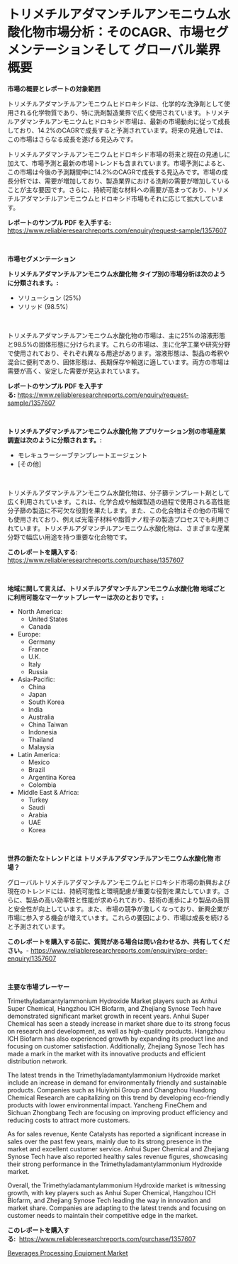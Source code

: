 <p><h1>トリメチルアダマンチルアンモニウム水酸化物市場分析：そのCAGR、市場セグメンテーションそして グローバル業界概要</h1></p><p><strong>市場の概要とレポートの対象範囲</strong></p>
<p><p>トリメチルアダマンチルアンモニウムヒドロキシドは、化学的な洗浄剤として使用される化学物質であり、特に洗剤製造業界で広く使用されています。トリメチルアダマンチルアンモニウムヒドロキシド市場は、最新の市場動向に従って成長しており、14.2%のCAGRで成長すると予測されています。将来の見通しでは、この市場はさらなる成長を遂げる見込みです。</p><p>トリメチルアダマンチルアンモニウムヒドロキシド市場の将来と現在の見通しに加えて、市場予測と最新の市場トレンドも含まれています。市場予測によると、この市場は今後の予測期間中に14.2%のCAGRで成長する見込みです。市場の成長分析では、需要が増加しており、製造業界における洗剤の需要が増加していることが主な要因です。さらに、持続可能な材料への需要が高まっており、トリメチルアダマンチルアンモニウムヒドロキシド市場もそれに応じて拡大しています。</p></p>
<p><strong>レポートのサンプル PDF を入手する:</strong> <a href="https://www.reliableresearchreports.com/enquiry/request-sample/1357607">https://www.reliableresearchreports.com/enquiry/request-sample/1357607</a></p>
<p>&nbsp;</p>
<p><strong>市場セグメンテーション</strong></p>
<p><strong>トリメチルアダマンチルアンモニウム水酸化物 タイプ別の市場分析は次のように分類されます。:</strong></p>
<p><ul><li>ソリューション (25%)</li><li>ソリッド (98.5%)</li></ul></p>
<p>&nbsp;</p>
<p><p>トリメチルアダマンチルアンモニウム水酸化物の市場は、主に25%の溶液形態と98.5%の固体形態に分けられます。これらの市場は、主に化学工業や研究分野で使用されており、それぞれ異なる用途があります。溶液形態は、製品の希釈や混合に便利であり、固体形態は、長期保存や輸送に適しています。両方の市場は需要が高く、安定した需要が見込まれています。</p></p>
<p><strong>レポートのサンプル PDF を入手する:</strong>&nbsp;<a href="https://www.reliableresearchreports.com/enquiry/request-sample/1357607">https://www.reliableresearchreports.com/enquiry/request-sample/1357607</a></p>
<p>&nbsp;</p>
<p><strong> トリメチルアダマンチルアンモニウム水酸化物 アプリケーション別の市場産業調査は次のように分類されます。:</strong></p>
<p><ul><li>モレキュラーシーブテンプレートエージェント</li><li>[その他]</li></ul></p>
<p>&nbsp;</p>
<p><p>トリメチルアダマンチルアンモニウム水酸化物は、分子篩テンプレート剤として広く利用されています。これは、化学合成や触媒製造の過程で使用される高性能分子篩の製造に不可欠な役割を果たします。また、この化合物はその他の市場でも使用されており、例えば光電子材料や脂質ナノ粒子の製造プロセスでも利用されています。トリメチルアダマンチルアンモニウム水酸化物は、さまざまな産業分野で幅広い用途を持つ重要な化合物です。</p></p>
<p><strong>このレポートを購入する:</strong>&nbsp; <a href="https://www.reliableresearchreports.com/purchase/1357607">https://www.reliableresearchreports.com/purchase/1357607</a></p>
<p>&nbsp;</p>
<p><strong>地域に関して言えば、トリメチルアダマンチルアンモニウム水酸化物 地域ごとに利用可能なマーケットプレーヤーは次のとおりです。:</strong></p>
<p><ul>
    <li>
        North America:
        <ul>
            <li>United States</li>
            <li>Canada</li>
        </ul>
    </li>
    <li>
        Europe:
        <ul>
            <li>Germany</li>
            <li>France</li>
            <li>U.K.</li>
            <li>Italy</li>
            <li>Russia</li>
        </ul>
    </li>
    <li>
        Asia-Pacific:
        <ul>
            <li>China</li>
            <li>Japan</li>
            <li>South Korea</li>
            <li>India</li>
            <li>Australia</li>
            <li>China Taiwan</li>
            <li>Indonesia</li>
            <li>Thailand</li>
            <li>Malaysia</li>
        </ul>
    </li>
    <li>
        Latin America:
        <ul>
            <li>Mexico</li>
            <li>Brazil</li>
            <li>Argentina Korea</li>
            <li>Colombia</li>
        </ul>
    </li>
    <li>
        Middle East & Africa:
        <ul>
            <li>Turkey</li>
            <li>Saudi</li>
            <li>Arabia</li>
            <li>UAE</li>
            <li>Korea</li>
        </ul>
    </li>
    </ul></p>
<p>&nbsp;</p>
<p><strong>世界の新たなトレンドとは トリメチルアダマンチルアンモニウム水酸化物 市場？</strong></p>
<p><p>グローバルトリメチルアダマンチルアンモニウムヒドロキシド市場の新興および現在のトレンドには、持続可能性と環境配慮が重要な役割を果たしています。さらに、製品の高い効率性と性能が求められており、技術の進歩により製品の品質と安全性が向上しています。また、市場の競争が激しくなっており、新興企業が市場に参入する機会が増えています。これらの要因により、市場は成長を続けると予測されています。</p></p>
<p><strong>このレポートを購入する前に、質問がある場合は問い合わせるか、共有してください。</strong>- <a href="https://www.reliableresearchreports.com/enquiry/pre-order-enquiry/1357607">https://www.reliableresearchreports.com/enquiry/pre-order-enquiry/1357607</a></p>
<p>&nbsp;</p>
<p><strong>主要な市場プレーヤー</strong></p>
<p><p>Trimethyladamantylammonium Hydroxide Market players such as Anhui Super Chemical, Hangzhou ICH Biofarm, and Zhejiang Synose Tech have demonstrated significant market growth in recent years. Anhui Super Chemical has seen a steady increase in market share due to its strong focus on research and development, as well as high-quality products. Hangzhou ICH Biofarm has also experienced growth by expanding its product line and focusing on customer satisfaction. Additionally, Zhejiang Synose Tech has made a mark in the market with its innovative products and efficient distribution network.</p><p>The latest trends in the Trimethyladamantylammonium Hydroxide market include an increase in demand for environmentally friendly and sustainable products. Companies such as Huiyinbi Group and Changzhou Huadong Chemical Research are capitalizing on this trend by developing eco-friendly products with lower environmental impact. Yancheng FineChem and Sichuan Zhongbang Tech are focusing on improving product efficiency and reducing costs to attract more customers.</p><p>As for sales revenue, Kente Catalysts has reported a significant increase in sales over the past few years, mainly due to its strong presence in the market and excellent customer service. Anhui Super Chemical and Zhejiang Synose Tech have also reported healthy sales revenue figures, showcasing their strong performance in the Trimethyladamantylammonium Hydroxide market.</p><p>Overall, the Trimethyladamantylammonium Hydroxide market is witnessing growth, with key players such as Anhui Super Chemical, Hangzhou ICH Biofarm, and Zhejiang Synose Tech leading the way in innovation and market share. Companies are adapting to the latest trends and focusing on customer needs to maintain their competitive edge in the market.</p></p>
<p><strong>このレポートを購入する:</strong>&nbsp;&nbsp;<a href="https://www.reliableresearchreports.com/purchase/1357607">https://www.reliableresearchreports.com/purchase/1357607</a></p>
<p><p><a href="https://metal-farmhouse-e95.notion.site/Beverages-Processing-Equipment-Market-Insights-Market-Players-and-Forecast-Till-2031-ff3df27f38174a659964f83bd3ed2b1b">Beverages Processing Equipment Market</a></p></p>